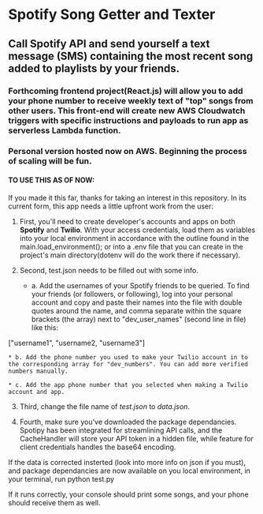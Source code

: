 # Spotify Song Getter and Texter

## Call Spotify API and send yourself a text message (SMS) containing the most recent song added to playlists by your friends. 

### Forthcoming frontend project(React.js) will allow you to add your phone number to receive weekly text of "top" songs from other users. This front-end will create new AWS Cloudwatch triggers with specific instructions and payloads to run app as serverless Lambda function. 

### Personal version hosted now on AWS. Beginning the process of scaling will be fun.

#### TO USE THIS AS OF NOW:

If you made it this far, thanks for taking an interest in this repository. In its current form, this app needs a little upfront work from the user:

1. First, you'll need to create developer's accounts and apps on both **Spotify** and **Twilio**. With your access credentials, load them as variables into your local environment in accordance with the outline found in the main.load_environment(); or into a .env file that you can create in the project's main directory(dotenv will do the work there if necessary).

2. Second, test.json needs to be filled out with some info. 

    * a. Add the usernames of your Spotify friends to be queried. To find your friends (or followers, or following), log into your personal account and copy and paste their names into the file with double quotes around the name, and comma separate within the square brackets (the array) next to "dev_user_names" (second line in file) like this:

  ["username1", "username2, "username3"]

    * b. Add the phone number you used to make your Twilio account in to the corresponding array for "dev_numbers". You can add more verified numbers manually. 
  
    * c. Add the app phone number that you selected when making a Twilio account and app.

3. Third, change the file name of *test.json* to *data.json*.

4. Fourth, make sure you've downloaded the package dependancies. Spotipy has been integrated for streamlining API calls, and the CacheHandler will store your API token in a hidden file, while feature for client credentials handles the base64 encoding.

If the data is corrected insterted (look into more info on json if you must), and package dependancies are now available on you local environment, in your terminal, run python test.py

If it runs correctly, your console should print some songs, and your phone should receive them as well. 

